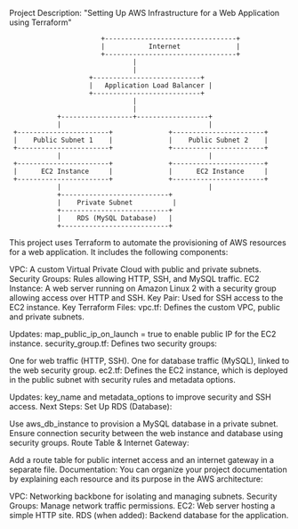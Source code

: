 Project Description:
"Setting Up AWS Infrastructure for a Web Application using Terraform"

                           +---------------------------------+
                           |           Internet              |
                           +---------------------------------+
                                   |
                                   |
                        +---------------------------+
                        |   Application Load Balancer |
                        +---------------------------+
                                   |
                                   |
                +------------------+------------------+
                |                                     |
     +-----------------------+              +-----------------------+
     |    Public Subnet 1    |              |    Public Subnet 2    |
     +-----------------------+              +-----------------------+
                |                                     |
     +-----------------------+              +-----------------------+
     |      EC2 Instance     |              |      EC2 Instance     |
     +-----------------------+              +-----------------------+
                |                                     |
                +---------------------------+ 
                |    Private Subnet          |
                +---------------------------+
                |    RDS (MySQL Database)   |
                +---------------------------+


This project uses Terraform to automate the provisioning of AWS resources for a web application. It includes the following components:

VPC: A custom Virtual Private Cloud with public and private subnets.
Security Groups: Rules allowing HTTP, SSH, and MySQL traffic.
EC2 Instance: A web server running on Amazon Linux 2 with a security group allowing access over HTTP and SSH.
Key Pair: Used for SSH access to the EC2 instance.
Key Terraform Files:
vpc.tf: Defines the custom VPC, public and private subnets.

Updates: map_public_ip_on_launch = true to enable public IP for the EC2 instance.
security_group.tf: Defines two security groups:

One for web traffic (HTTP, SSH).
One for database traffic (MySQL), linked to the web security group.
ec2.tf: Defines the EC2 instance, which is deployed in the public subnet with security rules and metadata options.

Updates: key_name and metadata_options to improve security and SSH access.
Next Steps:
Set Up RDS (Database):

Use aws_db_instance to provision a MySQL database in a private subnet.
Ensure connection security between the web instance and database using security groups.
Route Table & Internet Gateway:

Add a route table for public internet access and an internet gateway in a separate file.
Documentation: You can organize your project documentation by explaining each resource and its purpose in the AWS architecture:

VPC: Networking backbone for isolating and managing subnets.
Security Groups: Manage network traffic permissions.
EC2: Web server hosting a simple HTTP site.
RDS (when added): Backend database for the application.
